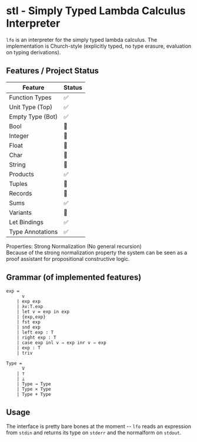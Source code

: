 # stl - Simply Typed Lambda Calculus Interpreter

`lfo` is an interpreter for the simply typed lambda calculus. 
The implementation is Church-style (explicitly typed, no type erasure, evaluation on typing derivations).

## Features / Project Status

Feature                   | Status
------------------------- | ---------------------------
Function Types            | :white_check_mark:
Unit Type (Top)	   	  | :white_check_mark:
Empty Type (Bot)          | :white_check_mark:
Bool                      | :red_circle:
Integer                   | :red_circle:
Float                     | :red_circle:
Char                      | :red_circle:
String                    | :red_circle:
Products                  | :white_check_mark:
Tuples                    | :red_circle:
Records                   | :red_circle:
Sums                      | :white_check_mark:
Variants                  | :red_circle:
Let Bindings              | :white_check_mark:
Type Annotations          | :white_check_mark:

Properties: Strong Normalization (No general recursion)  
Because of the strong normalization property the system can be seen as a proof assistant
for propositional constructive logic.

## Grammar (of implemented features)

    exp =
          v
        | exp exp
        | λv:T.exp 
        | let v = exp in exp
        | {exp,exp}
        | fst exp
        | snd exp
        | left exp : T
        | right exp : T
        | case exp inl v ⇒ exp inr v ⇒ exp
        | exp : T
        | triv
    
    Type =
          V
        | ⊤
        | ⊥
        | Type → Type
        | Type × Type
        | Type + Type

## Usage

The interface is pretty bare bones at the moment -- `lfo` reads an expression from `stdin` 
and returns its type on `stderr` and the normalform on `stdout`.
